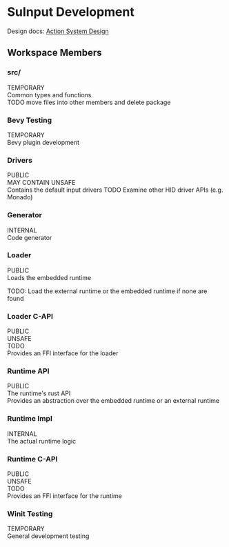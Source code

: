 # SuInput Development

Design docs: [Action System Design](https://sorenon.github.io/Action-System/)

## Workspace Members

### src/
TEMPORARY  
Common types and functions  
TODO move files into other members and delete package

### Bevy Testing
TEMPORARY  
Bevy plugin development

### Drivers
PUBLIC  
MAY CONTAIN UNSAFE  
Contains the default input drivers
TODO Examine other HID driver APIs (e.g. Monado)

### Generator
INTERNAL  
Code generator

### Loader
PUBLIC  
Loads the embedded runtime

TODO:
Load the external runtime or the embedded runtime if none are found

### Loader C-API
PUBLIC  
UNSAFE  
TODO  
Provides an FFI interface for the loader

### Runtime API
PUBLIC  
The runtime's rust API  
Provides an abstraction over the embedded runtime or an external runtime

### Runtime Impl
INTERNAL  
The actual runtime logic

### Runtime C-API
PUBLIC  
UNSAFE  
TODO  
Provides an FFI interface for the runtime

### Winit Testing
TEMPORARY  
General development testing
